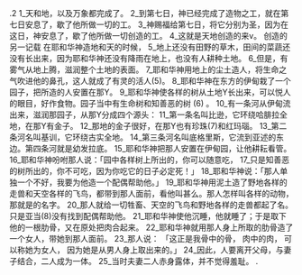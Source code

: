 .2 
1_天和地，以及万象都完成了。 2_到第七日，神已经完成了造物之工，就在第七日安息了，歇了他所做一切的工。 3_神赐福给第七日，将它分别为圣，因为在这日，神安息了，歇了他所做一切创造的工。 4_这就是天地创造的来v。 
创造的另一记载 
在耶和华神造地和天的时候， 5_地上还没有田野的草木，田间的菜蔬还没有长出来，因为耶和华神还没有降雨在地上，也没有人耕种土地。 6_但是，有雾气从地上腾，滋润整个土地的表面。 7_耶和华神用地上的尘土造人，将生命之气吹进他的鼻孔，这人就成了有灵的活人(5)。 8_耶和华神在东方的伊甸栽了一个园子，把所造的人安置在那Y。 9_耶和华神使各样的树从土地Y长出来，可以悦人的眼目，好作食物。园子当中有生命树和知善恶的树 (6) 。 
10_有一条河从伊甸流出来，滋润那园子，从那Y分成四个源头： 11_第一条名叫比逊，它环绕哈腓拉全地，在那Y有金子。 12_那地的金子很好，在那Y也有珍珠(7)和红玛瑙。 13_第二条河名叫基训，它环绕古实全地。 14_第三条河名叫底格里斯，它流到亚述的东边。第四条河就是幼发拉底。 
15_耶和华神把那人安置在伊甸园，让他耕耘看管。 16_耶和华神吩咐那人说：「园中各样树上所出的，你可以随意吃， 17_只是知善恶的树所出的，你不可吃，因为你吃它的日子必定死！」 
18_耶和华神说：「那人单独一个不好，我要为他造一个配偶帮助他。」 19_耶和华神用泥土造了野地各样的走兽和天空各样的飞鸟，都带到那人面前，看他叫甚么。那人怎样叫各样的动物，那就是的名字。 20_那人就给一切牲畜、天空的飞鸟和野地各样的走兽都起了名。只是亚当(8)没有找到配偶帮助他。 21_耶和华神使他沉睡，他就睡了；于是取下他的一根肋骨，又在原处把肉合起来。 22_耶和华神就用那人身上所取的肋骨造了一个女人，带她到那人面前。 23_那人说： 
「这正是我骨中的骨， 
肉中的肉， 
可以称她为女人， 
因为她是从男人身上取出来的。」 
24_因此，人要离开父母，与妻子结合，二人成为一体。 25_当时夫妻二人赤身露体，并不觉得羞耻。 
.